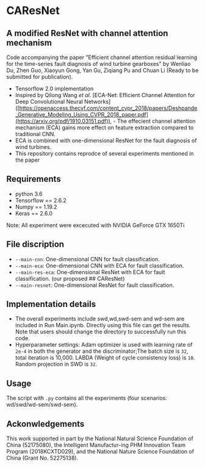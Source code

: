 # CAResNet

## A modified ResNet with channel attention mechanism

Code accompanying the paper "Efficient channel attention residual learning for the time-series fault diagnosis of wind turbine gearboxes" by Wenliao Du, Zhen Guo, Xiaoyun Gong, Yan Gu, Ziqiang Pu and Chuan Li (Ready to be submitted for publication).
-  Tensorflow 2.0 implementation
-  Inspired by Qilong Wang $et$ $al$. [ECA-Net: Efficient Channel Attention for Deep Convolutional Neural Networks] ([https://openaccess.thecvf.com/content_cvpr_2018/papers/Deshpande_Generative_Modeling_Using_CVPR_2018_paper.pdf](https://arxiv.org/pdf/1910.03151.pdf)), -  The effecient channel attention mechanism (ECA) gains more effect on feature extraction compared to traditional CNN.
-  ECA is combined with one-dimensional ResNet for the fault diagnosis of wind turbines.
-  This repository contains reprodce of several experiments mentioned in the paper

## Requirements

- python 3.6
- Tensorflow == 2.6.2
- Numpy == 1.19.2
- Keras == 2.6.0

Note: All experiment were excecuted with NVIDIA GeForce GTX 1650Ti

## File discription
* `--main-cnn`: One-dimensional CNN for fault classification.
* `--main-eca`: One-dimensional CNN with ECA for fault classification.
* `--main-res-eca`: One-dimensional ResNet with ECA for fault classification. (our proposed ## CAResNet)
* `--main-resnet`: One-dimensional ResNet for fault classification.

## Implementation details
- The overall experiments include swd,wd,swd-sem and wd-sem are included in Run Main.ipynb. Directly using this file can get the results. Note that users should change the directory to successfully run this code.
- Hyperparameter settings: Adam optimizer is used with learning rate of `2e-4` in both the generator and the discriminator;The batch size is `32`, total iteration is 10,000. LABDA (Weight of cycle consistency loss) is `10`. Random projection in SWD is `32`.

## Usage
The script with `.py` contains all the experiments (four scenarios: wd/swd/wd-sem/swd-sem).


## Ackonwledgements
This work supported in part by the National Natural Science Foundation of China (52175080), the Intelligent Manufactur-ing PHM Innovation Team Program (2018KCXTD029), and the National Nature Science Foundation of China (Grant No. 52275138).
